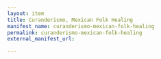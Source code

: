 ```yaml
---
layout: item
title: Curanderismo, Mexican Folk Healing
manifest_name: curanderismo-mexican-folk-healing
permalink: curanderismo-mexican-folk-healing
external_manifest_url: 

---
```

<!-- Add an essay or interpretive material below this line,
using HTML or markdown.  Do not modify this file above this line -->

